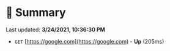 # 📖 Summary
Last updated: **3/24/2021, 10:36:30 PM**

- `GET` [https://google.com](https://google.com) - **Up** (205ms)

